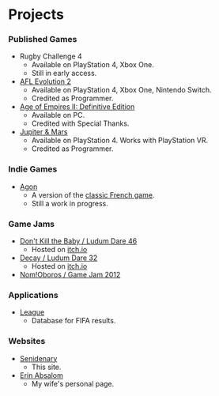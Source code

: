 # Projects

### Published Games
* Rugby Challenge 4
  * Available on PlayStation 4, Xbox One.
  * Still in early access.
* [AFL Evolution 2](https://www.wickedwitch.com/afl-evolution-2)
  * Available on PlayStation 4, Xbox One, Nintendo Switch.
  * Credited as Programmer.
* [Age of Empires II: Definitive Edition](https://www.wickedwitch.com/age-of-empires-2-definitive-edition)
  * Available on PC.
  * Credited with Special Thanks.
* [Jupiter & Mars](https://www.wickedwitch.com/jupiter-and-mars)
  * Available on PlayStation 4. Works with PlayStation VR.
  * Credited as Programmer.

### Indie Games
* [Agon](https://github.com/senidenary/agon)
  * A version of the [classic French game](https://en.wikipedia.org/wiki/Agon_(game)).
  * Still a work in progress.

### Game Jams
* [Don't Kill the Baby / Ludum Dare 46](https://github.com/senidenary/baby)
  * Hosted on [itch.io](https://invertedsaint.itch.io/dont-kill-the-baby)
* [Decay / Ludum Dare 32](https://github.com/senidenary/decay)
  * Hosted on [itch.io](https://invertedsaint.itch.io/decay)
* [Nom!Oboros / Game Jam 2012](http://archive.globalgamejam.org/2012/nomoboros)

### Applications
* [League](http://github.com/senidenary/league)
  * Database for FIFA results.

### Websites
* [Senidenary](https://github.com/senidenary/senidenary.github.io)
  * This site.
* [Erin Absalom](https://www.erin.absalom.com.au)
  * My wife's personal page.
